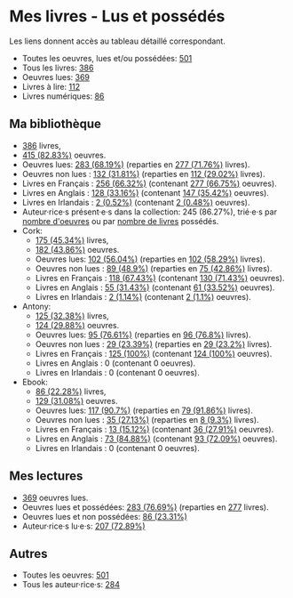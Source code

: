 # Mes livres - Lus et possédés

Les liens donnent accès au tableau détaillé correspondant.

- Toutes les oeuvres, lues et/ou possédées: [501](Lists/all_w.md)
- Tous les livres: [386](Lists/all_b.md)
- Oeuvres lues: [369](Lists/read_w.md)
- Livres à lire: [112](Lists/unread_owned_b.md)
- Livres numériques: [86](Lists/owned_ebook_b.md)

## Ma bibliothèque

- [386](Lists/owned_b.md) livres,
- [415 (82.83%)](Lists/owned_w.md) oeuvres.
- Oeuvres lues: [283 (68.19%)](Lists/read_owned_w.md) (reparties en [277 (71.76%)](Lists/read_owned_b.md) livres).
- Oeuvres non lues : [132 (31.81%)](Lists/unread_owned_w.md) (reparties en [112 (29.02%)](Lists/unread_owned_b.md) livres).
- Livres en Français : [256 (66.32%)](Lists/owned_fr_b.md) (contenant [277 (66.75%)](Lists/owned_fr_w.md) oeuvres).
- Livres en Anglais : [128 (33.16%)](Lists/owned_en_b.md) (contenant [147 (35.42%)](Lists/owned_en_w.md) oeuvres).
- Livres en Irlandais : [2 (0.52%)](Lists/owned_ga_b.md) (contenant [2 (0.48%)](Lists/owned_ga_w.md) oeuvres).
- Auteur·rice·s présent·e·s dans la collection: 245 (86.27%), trié·e·s par [nombre d'oeuvres](Lists/owned_w_a.md) ou par [nombre de livres](Lists/owned_b_a.md) possédés.
- Cork:
    - [175 (45.34%)](Lists/owned_cork_b.md) livres,
    - [182 (43.86%)](Lists/owned_cork_w.md) oeuvres.
    - Oeuvres lues: [102 (56.04%)](Lists/read_owned_cork_w.md) (reparties en [102 (58.29%)](Lists/read_owned_cork_b.md) livres).
    - Oeuvres non lues : [89 (48.9%)](Lists/unread_owned_cork_w.md) (reparties en [75 (42.86%)](Lists/unread_owned_cork_b.md) livres).
    - Livres en Français : [118 (67.43%)](Lists/owned_fr_cork_b.md) (contenant [130 (71.43%)](Lists/owned_fr_cork_w.md) oeuvres).
    - Livres en Anglais : [55 (31.43%)](Lists/owned_en_cork_b.md) (contenant [61 (33.52%)](Lists/owned_en_cork_w.md) oeuvres).
    - Livres en Irlandais : [2 (1.14%)](Lists/owned_ga_cork_b.md) (contenant [2 (1.1%)](Lists/owned_ga_cork_w.md) oeuvres).
- Antony:
    - [125 (32.38%)](Lists/owned_antony_b.md) livres,
    - [124 (29.88%)](Lists/owned_antony_w.md) oeuvres.
    - Oeuvres lues: [95 (76.61%)](Lists/read_owned_antony_w.md) (reparties en [96 (76.8%)](Lists/read_owned_antony_b.md) livres).
    - Oeuvres non lues : [29 (23.39%)](Lists/unread_owned_antony_w.md) (reparties en [29 (23.2%)](Lists/unread_owned_antony_b.md) livres).
    - Livres en Français : [125 (100%)](Lists/owned_fr_antony_b.md) (contenant [124 (100%)](Lists/owned_fr_antony_w.md) oeuvres).
    - Livres en Anglais : 0 (contenant 0 oeuvres).
    - Livres en Irlandais : 0 (contenant 0 oeuvres).
- Ebook:
    - [86 (22.28%)](Lists/owned_ebook_b.md) livres,
    - [129 (31.08%)](Lists/owned_ebook_w.md) oeuvres.
    - Oeuvres lues: [117 (90.7%)](Lists/read_owned_ebook_w.md) (reparties en [79 (91.86%)](Lists/read_owned_ebook_b.md) livres).
    - Oeuvres non lues : [35 (27.13%)](Lists/unread_owned_ebook_w.md) (reparties en [8 (9.3%)](Lists/unread_owned_ebook_b.md) livres).
    - Livres en Français : [13 (15.12%)](Lists/owned_fr_ebook_b.md) (contenant [36 (27.91%)](Lists/owned_fr_ebook_w.md) oeuvres).
    - Livres en Anglais : [73 (84.88%)](Lists/owned_en_ebook_b.md) (contenant [93 (72.09%)](Lists/owned_en_ebook_w.md) oeuvres).
    - Livres en Irlandais : 0 (contenant 0 oeuvres).

## Mes lectures

- [369](Lists/read_w.md) oeuvres lues.
- Oeuvres lues et possédées: [283 (76.69%)](Lists/read_owned_w.md) (reparties en [277](Lists/read_owned_b.md) livres).
- Oeuvres lues et non possédées: [86 (23.31%)](Lists/read_not_owned_w.md)
- Auteur·rice·s lu·e·s: [207 (72.89%)](Lists/read_a.md)

## Autres

- Toutes les oeuvres: [501](Lists/all_w.md)
- Tous les auteur·rice·s: [284](Lists/all_a.md)